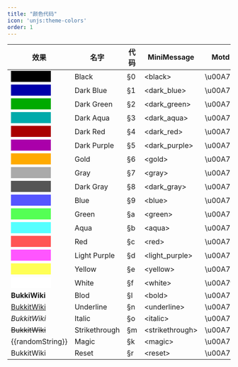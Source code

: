 ```yaml
---
title: "颜色代码"
icon: 'unjs:theme-colors'
order: 1
---
```


<script setup lang="ts">
import {ref,onMounted,onBeforeUnmount} from "vue"; 

const randomString = ref('');

const generateRandomString = () => {
  const characters = 'ABCDEFGHIJKLMNOPQRSTUVWXYZabcdefghijklmnopqrstuvwxyz'
  randomString.value = Array.from({ length: 7 }, () =>
    characters.charAt(Math.floor(Math.random() * characters.length))
  ).join('')
};

let intervalId = null

onMounted(() => {
  generateRandomString();
  intervalId = setInterval(generateRandomString, 100)
});

onBeforeUnmount(() => {
  clearInterval(intervalId)
})

</script>

| 效果                                                                     | 名字             | 代码   | MiniMessage      | Motd       | Hex     |
|------------------------------------------------------------------------|----------------|------|------------------|------------|---------|
| <div style="background-color:#000;width: 90px;height: 25px;"></div>    | Black          | §0   | \<black>         | \u00A70    | #000000 |
| <div style="background-color:#0000aa;width: 90px;height: 25px;"></div> | Dark Blue	     | §1   | \<dark_blue>     | \u00A71    | #0000AA |
| <div style="background-color:#00aa00;width: 90px;height: 25px;"></div> | Dark Green	    | §2   | \<dark_green>    | \u00A72    | #00AA00 |
| <div style="background-color:#00aaaa;width: 90px;height: 25px;"></div> | Dark Aqua	     | §3   | \<dark_aqua>     | \u00A73    | #00AAAA |
| <div style="background-color:#aa0000;width: 90px;height: 25px;"></div> | Dark Red	      | §4   | \<dark_red>      | \u00A74    | #AA0000 |
| <div style="background-color:#aa00aa;width: 90px;height: 25px;"></div> | Dark Purple	   | §5   | \<dark_purple>   | \u00A75    | #AA00AA |
| <div style="background-color:#ffaa00;width: 90px;height: 25px;"></div> | Gold	          | §6   | \<gold>          | \u00A76    | #FFAA00 |
| <div style="background-color:#aaaaaa;width: 90px;height: 25px;"></div> | Gray           | §7   | \<gray>          | \u00A77    | #AAAAAA |
| <div style="background-color:#555555;width: 90px;height: 25px;"></div> | Dark Gray	     | §8   | \<dark_gray>     | \u00A78    | #555555 |
| <div style="background-color:#5555ff;width: 90px;height: 25px;"></div> | Blue           | §9   | \<blue>          | \u00A79    | #5555FF |
| <div style="background-color:#55ff55;width: 90px;height: 25px;"></div> | Green          | §a   | \<green>         | \u00A7a    | #55FF55 |
| <div style="background-color:#55ffff;width: 90px;height: 25px;"></div> | Aqua           | §b   | \<aqua>          | \u00A7b    | #55FFFF |
| <div style="background-color:#ff5555;width: 90px;height: 25px;"></div> | Red            | §c   | \<red>           | \u00A7c    | #FF5555 |
| <div style="background-color:#ff55ff;width: 90px;height: 25px;"></div> | Light Purple	  | §d   | \<light_purple>  | \u00A7d    | #FF55FF |
| <div style="background-color:#ffff55;width: 90px;height: 25px;"></div> | Yellow         | §e   | \<yellow>        | \u00A7e    | #FFFF55 |
| <div style="background-color:#fff;width: 90px;height: 25px;"></div>    | White          | §f   | \<white>         | \u00A7f    | #FFFFFF |
| **BukkiWiki**                                                          | Blod           | §l   | \<bold>          | \u00A7n    |
| <u>BukkitWiki</u>                                                      | Underline      | 	§n  | 	\<underline>    | 	\u00A7n	  |
| *BukkitWiki*                                                           | 	Italic        | 	§o  | 	\<italic>       | 	\u00A7o	  |
| ~~BukkitWiki~~                                                         | 	Strikethrough | 	§m	 | \<strikethrough> | 	\u00A7m		 |
| {{randomString}}                                                       | Magic          | 	§k	 | \<magic>         | 	\u00A7k	  |
| BukkitWiki                                                             | Reset          | §r   | \<reset>         | 	\u00A7r   |

